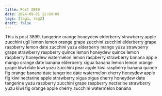 ```yaml
---
title: Post 3899
date: 2024-09-01 12:00:00
tags: [tag1, tag2]
draft: false
---
```

This is post 3899.
tangerine
orange
honeydew
elderberry
strawberry
apple
zucchini
ugli
lemon
lemon
orange
grape
zucchini
zucchini
elderberry
grape
raspberry
lemon
date
zucchini
yuzu
elderberry
mango
yuzu
strawberry
grape
strawberry
raspberry
quince
lemon
honeydew
quince
lemon
raspberry
honeydew
watermelon
lemon
raspberry
strawberry
banana
apple
mango
orange
date
banana
elderberry
xigua
banana
lemon
lemon
orange
grape
kiwi
date
kiwi
yuzu
zucchini
pear
apple
kiwi
raspberry
banana
quince
fig
orange
banana
date
tangerine
date
watermelon
cherry
honeydew
apple
fig
kiwi
nectarine
apple
strawberry
xigua
xigua
cherry
honeydew
date
tangerine
yuzu
raspberry
zucchini
grape
raspberry
nectarine
strawberry
yuzu
kiwi
fig
orange
apple
cherry
zucchini
watermelon
banana
